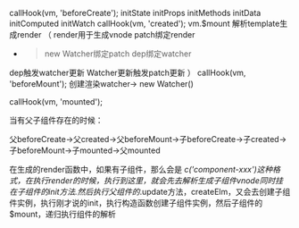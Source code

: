 callHook(vm, 'beforeCreate');
initState
initProps
initMethods
initData
initComputed
initWatch
callHook(vm, 'created');
vm.$mount 
解析template生成render
（
render用于生成vnode
patch绑定render
- >new Watcher绑定patch
dep绑定watcher

dep触发watcher更新
Watcher更新触发patch更新
）
callHook(vm, 'beforeMount');
创建渲染watcher-> new Watcher()

callHook(vm, 'mounted');


当有父子组件存在的时候：

父beforeCreate->父created->父beforeMount->子beforeCreate->子created->子beforeMount->子mounted->父mounted

在生成的render函数中，如果有子组件，那么会是 _c('component-xxx')这种格式，在执行render的时候，执行到这里，就会先去解析生成子组件vnode同时挂在子组件的init方法.然后执行父组件的_.update方法，createElm，又会去创建子组件实例，执行刚才说的init，执行构造函数创建子组件实例，然后子组件的$mount，递归执行组件的解析
